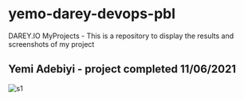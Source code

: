 # yemo-darey-devops-pbl
DAREY.IO MyProjects - This is a repository to display the results and screenshots of my project
## Yemi Adebiyi - project completed 11/06/2021
![s1](https://user-images.githubusercontent.com/85507930/121713378-b399a300-cad4-11eb-9a89-9fae8e6c288b.PNG)
